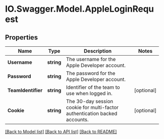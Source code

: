 # IO.Swagger.Model.AppleLoginRequest
## Properties

Name | Type | Description | Notes
------------ | ------------- | ------------- | -------------
**Username** | **string** | The username for the Apple Developer account. | 
**Password** | **string** | The password for the Apple Developer account. | 
**TeamIdentifier** | **string** | Identifier of the team to use when logged in. | [optional] 
**Cookie** | **string** | The 30-day session cookie for multi-factor authentication backed accounts. | [optional] 

[[Back to Model list]](../README.md#documentation-for-models) [[Back to API list]](../README.md#documentation-for-api-endpoints) [[Back to README]](../README.md)

